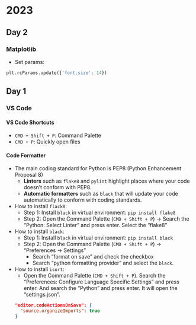 # 2023
## Day 2
### Matplotlib
- Set params:
```Python
plt.rcParams.update({'font.size': 14})
```

## Day 1
### VS Code
#### VS Code Shortcuts
- `CMD + Shift + P`: Command Palette
- `CMD + P`: Quickly open files
#### Code Formatter
- The main coding standard for Python is PEP8 (Python Enhancement Proposal 8)
  - **Linters** such as `flake8` and `pylint` highlight places where your code doesn’t conform with PEP8.
  - **Automatic formatters** such as `black` that will update your code automatically to conform with coding standards.
- How to install `flack8`: 
  - Step 1: Install `black` in virtual environment: `pip install flake8`
  - Step 2: Open the Command Palette (`CMD + Shift + P`) &#8594; Search the “Python: Select Linter” and press enter. Select the “flake8”
- How to install `black`:
  - Step 1: Install `black` in virtual environment: `pip install black`
  - Step 2: Open the Command Palette (`CMD + Shift + P`) &#8594; “Preferences &#8594; Settings”
    - Search “format on save” and check the checkbox
    - Search “python formatting provider” and select the `black`.  
- How to install `isort`:
  - Open the Command Palette  (`CMD + Shift + P`). Search the “Preferences: Configure Language Specific Settings” and press enter. And search the “Python” and press enter. It will open the “settings.json”.   
  ```json
  "editor.codeActionsOnSave": {
    "source.organizeImports": true
  }
  ```
